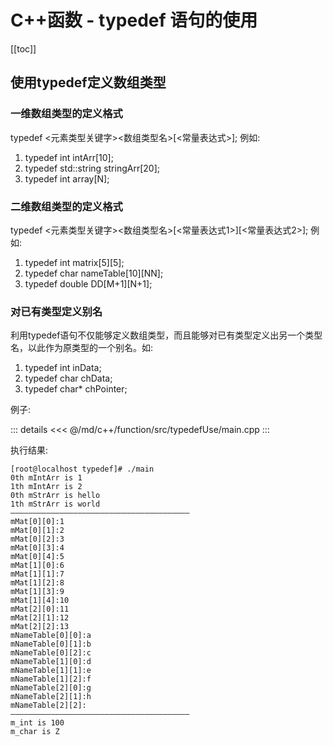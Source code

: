 # C++函数 - typedef 语句的使用

[[toc]]

## 使用typedef定义数组类型

### 一维数组类型的定义格式

typedef <元素类型关键字><数组类型名>[<常量表达式>];
例如: 
1. typedef int intArr[10];
2. typedef std::string stringArr[20];
3. typedef int array[N];

### 二维数组类型的定义格式

typedef <元素类型关键字><数组类型名>[<常量表达式1>][<常量表达式2>];
例如: 
1. typedef int matrix[5][5];
2. typedef char nameTable[10][NN];
3. typedef double DD[M+1][N+1];

### 对已有类型定义别名

利用typedef语句不仅能够定义数组类型，而且能够对已有类型定义出另一个类型名，以此作为原类型的一个别名。如: 
1. typedef int inData;
2. typedef char chData;
3. typedef char* chPointer;

例子:

::: details
<<< @/md/c++/function/src/typedefUse/main.cpp
::: 

执行结果:
```
[root@localhost typedef]# ./main
0th mIntArr is 1
1th mIntArr is 2
0th mStrArr is hello
1th mStrArr is world
————————————————————————————————————————
mMat[0][0]:1
mMat[0][1]:2
mMat[0][2]:3
mMat[0][3]:4
mMat[0][4]:5
mMat[1][0]:6
mMat[1][1]:7
mMat[1][2]:8
mMat[1][3]:9
mMat[1][4]:10
mMat[2][0]:11
mMat[2][1]:12
mMat[2][2]:13
mNameTable[0][0]:a
mNameTable[0][1]:b
mNameTable[0][2]:c
mNameTable[1][0]:d
mNameTable[1][1]:e
mNameTable[1][2]:f
mNameTable[2][0]:g
mNameTable[2][1]:h
mNameTable[2][2]:
————————————————————————————————————————
m_int is 100
m_char is Z

```